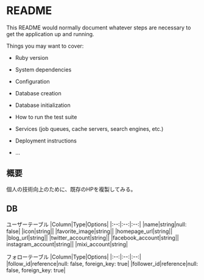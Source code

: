# README

This README would normally document whatever steps are necessary to get the
application up and running.

Things you may want to cover:

* Ruby version

* System dependencies

* Configuration

* Database creation

* Database initialization

* How to run the test suite

* Services (job queues, cache servers, search engines, etc.)

* Deployment instructions

* ...


## 概要
個人の技術向上のために、既存のHPを複製してみる。




## DB

ユーザーテーブル
|Column|Type|Options|
|:--:|:--:|:--:|
|name|string|null: false|
|icon|string||
|favorite_image|string||
|homepage_url|string||
|blog_url|string||
|twitter_account|string||
|facebook_account|string||
instagram_account|string||
|mixi_account|string|

フォローテーブル
|Column|Type|Options|
|:--:|:--:|:--:|
|follow_id|reference|null: false, foreign_key: true|
|follower_id|reference|null: false, foreign_key: true|